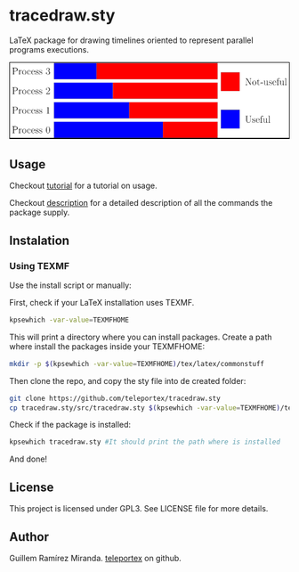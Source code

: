 # tracedraw.sty
LaTeX package for drawing timelines oriented to represent parallel programs executions.

![](doc/img/adv_example.png)

## Usage
Checkout [tutorial](doc/tutorial.md) for a tutorial on usage.

Checkout [description](doc/description.md) for a detailed description of all the commands the package supply.

## Instalation

### Using TEXMF

Use the install script or manually:

First, check if your LaTeX installation uses TEXMF.

```bash
kpsewhich -var-value=TEXMFHOME
```

This will print a directory where you can install packages.
Create a path where install the packages inside your TEXMFHOME:

```bash
mkdir -p $(kpsewhich -var-value=TEXMFHOME)/tex/latex/commonstuff
```
Then clone the repo, and copy the sty file into de created folder:

```bash
git clone https://github.com/teleportex/tracedraw.sty
cp tracedraw.sty/src/tracedraw.sty $(kpsewhich -var-value=TEXMFHOME)/tex/latex/commonstuff/
```

Check if the package is installed:
```bash
kpsewhich tracedraw.sty #It should print the path where is installed
```
And done!

## License
This project is licensed under GPL3. See LICENSE file for more details.

## Author
Guillem Ramírez Miranda. [teleportex](https://github.com/teleportex) on github.

